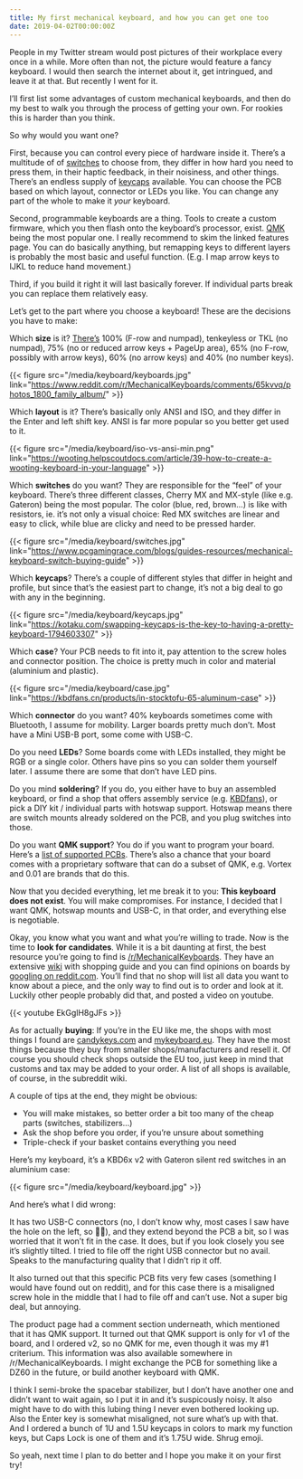 ```yaml
---
title: My first mechanical keyboard, and how you can get one too
date: 2019-04-02T00:00:00Z
---
```


People in my Twitter stream would post pictures of their workplace every once in a while. More often than not, the picture would feature a fancy keyboard. I would then search the internet about it, get intringued, and leave it at that. But recently I went for it.

I’ll first list some advantages of custom mechanical keyboards, and then do my best to walk you through the process of getting your own. For rookies this is harder than you think.

So why would you want one?

First, because you can control every piece of hardware inside it. There’s a multitude of of [switches](https://www.pcgamer.com/best-mechanical-switches-for-gaming/) to choose from, they differ in how hard you need to press them, in their haptic feedback, in their noisiness, and other things. There’s an endless supply of [keycaps](https://kbdfans.cn/collections/keycaps) available. You can choose the PCB based on which layout, connector or LEDs you like. You can change any part of the whole to make it _your_ keyboard.

Second, programmable keyboards are a thing. Tools to create a custom firmware, which you then flash onto the keyboard’s processor, exist. [QMK](https://docs.qmk.fm/#/features) being the most popular one. I really recommend to skim the linked features page. You can do basically anything, but remapping keys to different layers is probably the most basic and useful function. (E.g. I map arrow keys to IJKL to reduce hand movement.)

Third, if you build it right it will last basically forever. If individual parts break you can replace them relatively easy.

Let’s get to the part where you choose a keyboard! These are the decisions you have to make:

Which **size** is it? [There’s](https://www.keyboardco.com/blog/index.php/2017/08/full-size-tkl-60-and-more-a-guide-to-mechanical-keyboard-sizes/) 100% (F-row and numpad), tenkeyless or TKL (no numpad), 75% (no or reduced arrow keys + PageUp area), 65% (no F-row, possibly with arrow keys), 60% (no arrow keys) and 40% (no number keys).

{{< figure src="/media/keyboard/keyboards.jpg" link="https://www.reddit.com/r/MechanicalKeyboards/comments/65kvvq/photos_1800_family_album/" >}}

Which **layout** is it? There’s basically only ANSI and ISO, and they differ in the Enter and left shift key. ANSI is far more popular so you better get used to it.

{{< figure src="/media/keyboard/iso-vs-ansi-min.png" link="https://wooting.helpscoutdocs.com/article/39-how-to-create-a-wooting-keyboard-in-your-language" >}}

Which **switches** do you want? They are responsible for the “feel” of your keyboard. There’s three different classes, Cherry MX and MX-style (like e.g. Gateron) being the most popular. The color (blue, red, brown...) is like with resistors, ie. it’s not only a visual choice: Red MX switches are linear and easy to click, while blue are clicky and need to be pressed harder.

{{< figure src="/media/keyboard/switches.jpg" link="https://www.pcgamingrace.com/blogs/guides-resources/mechanical-keyboard-switch-buying-guide" >}}

Which **keycaps**? There’s a couple of different styles that differ in height and profile, but since that’s the easiest part to change, it’s not a big deal to go with any in the beginning.

{{< figure src="/media/keyboard/keycaps.jpg" link="https://kotaku.com/swapping-keycaps-is-the-key-to-having-a-pretty-keyboard-1794603307" >}}

Which **case**? Your PCB needs to fit into it, pay attention to the screw holes and connector position. The choice is pretty much in color and material (aluminium and plastic).

{{< figure src="/media/keyboard/case.jpg" link="https://kbdfans.cn/products/in-stocktofu-65-aluminum-case" >}}

Which **connector** do you want? 40% keyboards sometimes come with Bluetooth, I assume for mobility. Larger boards pretty much don’t. Most have a Mini USB-B port, some come with USB-C.

Do you need **LEDs**? Some boards come with LEDs installed, they might be RGB or a single color. Others have pins so you can solder them yourself later. I assume there are some that don’t have LED pins.

Do you mind **soldering**? If you do, you either have to buy an assembled keyboard, or find a shop that offers assembly service (e.g. [KBDfans](https://kbdfans.cn/)), or pick a DIY kit / individual parts with hotswap support. Hotswap means there are switch mounts already soldered on the PCB, and you plug switches into those.

Do you want **QMK support**? You do if you want to program your board. Here’s a [list of supported PCBs](https://qmk.fm/keyboards/). There’s also a chance that your board comes with a proprietary software that can do a subset of QMK, e.g. Vortex and 0.01 are brands that do this.

Now that you decided everything, let me break it to you: **This keyboard does not exist**. You will make compromises. For instance, I decided that I want QMK, hotswap mounts and USB-C, in that order, and everything else is negotiable.

Okay, you know what you want and what you’re willing to trade. Now is the time to **look for candidates**. While it is a bit daunting at first, the best resource you’re going to find is [/r/MechanicalKeyboards](https://www.reddit.com/r/MechanicalKeyboards/). They have an extensive [wiki](https://www.reddit.com/r/MechanicalKeyboards/wiki/index) with shopping guide and you can find opinions on boards by [googling on reddit.com](https://www.google.com/search?source=hp&ei=X1ekXNPFE8arrgTVxpSAAw&q=site%3Areddit.com+dz60&btnK=Google+Search&oq=site%3Areddit.com+dz60&gs_l=psy-ab.3...1541.5004..5668...0.0..0.136.1996.16j5......0....1..gws-wiz.....0..0j0i10.Lk1Bm-HjL6I). You’ll find that no shop will list all data you want to know about a piece, and the only way to find out is to order and look at it. Luckily other people probably did that, and posted a video on youtube.

{{< youtube EkGglH8gJFs >}}

As for actually **buying**: If you’re in the EU like me, the shops with most things I found are [candykeys.com](https://candykeys.com/) and [mykeyboard.eu](https://mykeyboard.eu/). They have the most things because they buy from smaller shops/manufacturers and resell it. Of course you should check shops outside the EU too, just keep in mind that customs and tax may be added to your order. A list of all shops is available, of course, in the subreddit wiki.

A couple of tips at the end, they might be obvious:

- You will make mistakes, so better order a bit too many of the cheap parts (switches, stabilizers...)
- Ask the shop before you order, if you’re unsure about something
- Triple-check if your basket contains everything you need

Here’s my keyboard, it’s a KBD6x v2 with Gateron silent red switches in an aluminium case:

{{< figure src="/media/keyboard/keyboard.jpg" >}}

And here’s what I did wrong:

It has two USB-C connectors (no, I don’t know why, most cases I saw have the hole on the left, so 🤷‍♂️), and they extend beyond the PCB a bit, so I was worried that it won’t fit in the case. It does, but if you look closely you see it’s slightly tilted. I tried to file off the right USB connector but no avail. Speaks to the manufacturing quality that I didn’t rip it off.

It also turned out that this specific PCB fits very few cases (something I would have found out on reddit), and for this case there is a misaligned screw hole in the middle that I had to file off and can’t use. Not a super big deal, but annoying.

The product page had a comment section underneath, which mentioned that it has QMK support. It turned out that QMK support is only for v1 of the board, and I ordered v2, so no QMK for me, even though it was my #1 criterium. This information was also available somewhere in /r/MechanicalKeyboards. I might exchange the PCB for something like a DZ60 in the future, or build another keyboard with QMK.

I think I semi-broke the spacebar stabilizer, but I don’t have another one and didn’t want to wait again, so I put it in and it’s suspicously noisy. It also might have to do with this lubing thing I never even bothered looking up. Also the Enter key is somewhat misaligned, not sure what’s up with that. And I ordered a bunch of 1U and 1.5U keycaps in colors to mark my function keys, but Caps Lock is one of them and it’s 1.75U wide. Shrug emoji.

So yeah, next time I plan to do better and I hope you make it on your first try!
